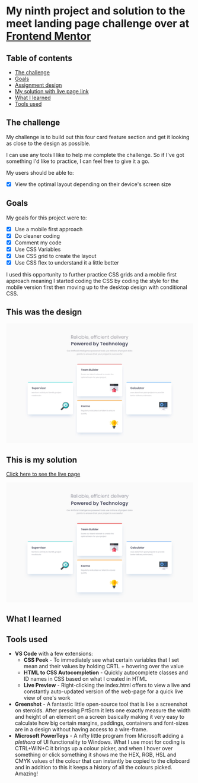 # My ninth project and solution to the meet landing page challenge over at [Frontend Mentor](https://www.frontendmentor.io/challenges)

## Table of contents
- [The challenge](#the-challenge)
- [Goals](#goals)
- [Assignment design](#this-was-the-design)
- [My solution with live page link](#this-is-my-solution)
- [What I learned](#what-i-learned)
- [Tools used](#tools-used)


## The challenge

My challenge is to build out this four card feature section and get it looking as close to the design as possible.

I can use any tools I like to help me complete the challenge. So if I've got something I'd like to practice, I can feel free to give it a go.

My users should be able to:

- [x] View the optimal layout depending on their device's screen size

## Goals

My goals for this project were to:

- [x] Use a mobile first approach
- [x] Do cleaner coding
- [x] Comment my code
- [x] Use CSS Variables
- [x] Use CSS grid to create the layout
- [x] Use CSS flex to understand it a little better

I used this opportunity to further practice CSS grids and a mobile first approach meaning I started coding the CSS by coding the style for the mobile version first then moving up to the desktop design with conditional CSS.

## This was the design

![](./design/desktop-design.jpg)

## This is my solution

[Click here to see the live page](https://arthurpog.github.io/four-card-feature-section/)

![](./design/my_solution.png)

## <a name="#what-i-learned"></a>What I learned



## Tools used

- **VS Code** with a few extensions:
  - **CSS Peek** - To immediately see what certain variables that I set mean and their values by holding CRTL + hovering over the value
  - **HTML to CSS Autocompletion** - Quickly autocomplete classes and ID names in CSS based on what I created in HTML
  - **Live Preview** - Right-clicking the index.html offers to view a live and constantly auto-updated version of the web-page for a quick live view of one's work
- **Greenshot** - A fantastic little open-source tool that is like a screenshot on steroids. After pressing PrtScrn it lets one exactly measure the width and height of an element on a screen basically making it very easy to calculate how big certain margins, paddings, containers and font-sizes are in a design without having access to a wire-frame.
- **Microsoft PowerToys** - A nifty little program from Microsoft adding a *plethora* of UI functionality to Windows. What I use most for coding is CTRL+WIN+C it brings up a colour picker, and when I hover over something or click something it shows me the HEX, RGB, HSL and CMYK values of the colour that can instantly be copied to the clipboard and in addition to this it keeps a history of all the colours picked. Amazing!
